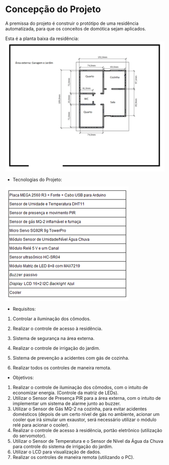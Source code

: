 # Concepção do Projeto

A premissa do projeto é construir o protótipo de uma residência automatizada, para que os conceitos de domótica sejam aplicados.

Esta é a planta baixa da residência:
![Planta baixa](./figuras/NOVAplantabaixa.png)

* Tecnologias do Projeto:

![Tecnologias do Projeto](./figuras/tecnologias.png)


* Requisitos:

1. Controlar a iluminação dos cômodos.

2. Realizar o controle de acesso à residência.

3. Sistema de segurança na área externa.

4. Realizar o controle de irrigação do jardim. 

4. Sistema de prevenção a acidentes com gás de cozinha.

5. Realizar todos os controles de maneira remota.

* Objetivos:

1. Realizar o controle de iluminação dos cômodos, com o intuito de economizar energia. (Controle da matriz de LEDs).
2. Utilizar o Sensor de Presença PIR para a área externa, com o intuito de implementar um sistema de alarme junto ao buzzer.
3. Utilizar o Sensor de Gás MQ-2 na cozinha, para evitar acidentes domésticos (depois de um certo nível de gás no ambiente, acionar um cooler que irá simular um exaustor, será necessário utilizar o módulo relé para acionar o cooler).
4. Realizar o controle de acesso à residência, portão eletrônico (utilização do servomotor).
5. Utilizar o Sensor de Temperatura e o Sensor de Nível da Água da Chuva para controle do sistema de irrigação do jardim.
6. Utilizar o LCD para visualização de dados.
7. Realizar os controles de maneira remota (utilizando o PC).



